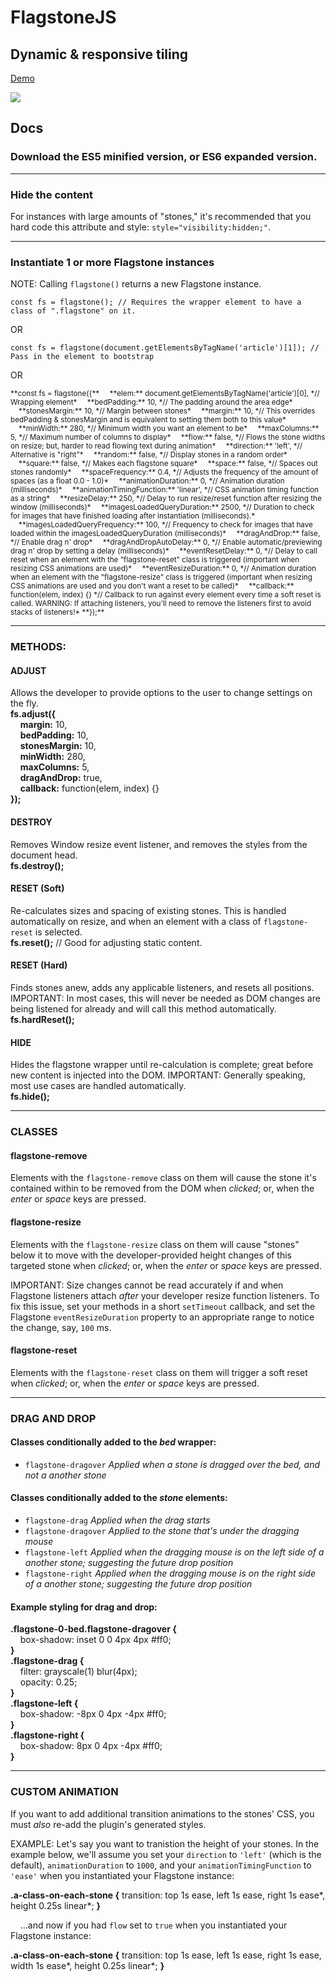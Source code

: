 # FlagstoneJS
## Dynamic &#38; responsive tiling

[Demo](http://codepen.io/depthdev/pen/pNMOdd)

<a href="http://codepen.io/depthdev/full/pNMOdd/" target="_blank"><img src="http://cdn.depthdev.com/flagstone-3.3.0-screenshot.png"></a>

## Docs

### Download the ES5 minified version, or ES6 expanded version.

---

### Hide the content
For instances with large amounts of "stones," it's recommended that you hard code this attribute and style: `style="visibility:hidden;"`.

---

### Instantiate 1 or more Flagstone instances
NOTE: Calling `flagstone()` returns a new Flagstone instance.

`const fs = flagstone(); // Requires the wrapper element to have a class of ".flagstone" on it.`

OR

`const fs = flagstone(document.getElementsByTagName('article')[1]); // Pass in the element to bootstrap`

OR

<sub>
**const fs = flagstone({**  
  &#160;&#160;&#160;&#160;**elem:** document.getElementsByTagName('article')[0], *// Wrapping element*  
  &#160;&#160;&#160;&#160;**bedPadding:** 10, *// The padding around the area edge*  
  &#160;&#160;&#160;&#160;**stonesMargin:** 10, *// Margin between stones*  
  &#160;&#160;&#160;&#160;**margin:** 10, *// This overrides bedPadding &#38; stonesMargin and is equivalent to setting them both to this value*  
  &#160;&#160;&#160;&#160;**minWidth:** 280, *// Minimum width you want an element to be*  
  &#160;&#160;&#160;&#160;**maxColumns:** 5, *// Maximum number of columns to display*  
  &#160;&#160;&#160;&#160;**flow:** false, *// Flows the stone widths on resize; but, harder to read flowing text during animation*  
  &#160;&#160;&#160;&#160;**direction:** 'left', *// Alternative is "right"*  
  &#160;&#160;&#160;&#160;**random:** false, *// Display stones in a random order*  
  &#160;&#160;&#160;&#160;**square:** false, *// Makes each flagstone square*  
  &#160;&#160;&#160;&#160;**space:** false, *// Spaces out stones randomly*  
  &#160;&#160;&#160;&#160;**spaceFrequency:** 0.4, *// Adjusts the frequency of the amount of spaces (as a float 0.0 - 1.0)*  
  &#160;&#160;&#160;&#160;**animationDuration:** 0, *// Animation duration (milliseconds)*  
  &#160;&#160;&#160;&#160;**animationTimingFunction:** 'linear', *// CSS animation timing function as a string*  
  &#160;&#160;&#160;&#160;**resizeDelay:** 250, *// Delay to run resize/reset function after resizing the window (milliseconds)*  
  &#160;&#160;&#160;&#160;**imagesLoadedQueryDuration:** 2500, *// Duration to check for images that have finished loading after instantiation (milliseconds).*  
  &#160;&#160;&#160;&#160;**imagesLoadedQueryFrequency:** 100, *// Frequency to check for images that have loaded within the imagesLoadedQueryDuration (milliseconds)*  
  &#160;&#160;&#160;&#160;**dragAndDrop:** false, *// Enable drag n' drop*  
  &#160;&#160;&#160;&#160;**dragAndDropAutoDelay:** 0, *// Enable automatic/previewing drag n' drop by setting a delay (milliseconds)*  
  &#160;&#160;&#160;&#160;**eventResetDelay:** 0, *// Delay to call reset when an element with the "flagstone-reset" class is triggered (important when resizing CSS animations are used)*  
  &#160;&#160;&#160;&#160;**eventResizeDuration:** 0, *// Animation duration when an element with the "flagstone-resize" class is triggered (important when resizing CSS animations are used and you don't want a reset to be called)*  
  &#160;&#160;&#160;&#160;**callback:** function(elem, index) {} *// Callback to run against every element every time a soft reset is called. WARNING: If attaching listeners, you'll need to remove the listeners first to avoid stacks of listeners!*  
**});**
</sub>

---

### METHODS:

#### ADJUST
Allows the developer to provide options to the user to change settings on the fly.  
**fs.adjust({**  
&#160;&#160;&#160;&#160;**margin:** 10,  
&#160;&#160;&#160;&#160;**bedPadding:** 10,  
&#160;&#160;&#160;&#160;**stonesMargin:** 10,  
&#160;&#160;&#160;&#160;**minWidth:** 280,  
&#160;&#160;&#160;&#160;**maxColumns:** 5,  
&#160;&#160;&#160;&#160;**dragAndDrop:** true,  
&#160;&#160;&#160;&#160;**callback:** function(elem, index) {}  
**});**

#### DESTROY
Removes Window resize event listener, and removes the styles from the document head.  
**fs.destroy();**

#### RESET (Soft)
Re-calculates sizes and spacing of existing stones. This is handled automatically on resize, and when an element with a class of `flagstone-reset` is selected.  
**fs.reset();** // Good for adjusting static content.

#### RESET (Hard)
Finds stones anew, adds any applicable listeners, and resets all positions. IMPORTANT: In most cases, this will never be needed as DOM changes are being listened for already and will call this method automatically.  
**fs.hardReset();**

#### HIDE
Hides the flagstone wrapper until re-calculation is complete; great before new content is injected into the DOM. IMPORTANT: Generally speaking, most use cases are handled automatically.  
**fs.hide();**

---

### CLASSES

#### flagstone-remove
Elements with the `flagstone-remove` class on them will cause the stone it's contained within to be removed from the DOM when *clicked*; or, when the *enter* or *space* keys are pressed.

#### flagstone-resize
Elements with the `flagstone-resize` class on them will cause "stones" below it to move with the developer-provided height changes of this targeted stone when *clicked*; or, when the *enter* or *space* keys are pressed.  

IMPORTANT: Size changes cannot be read accurately if and when Flagstone listeners attach *after* your developer resize function listeners. To fix this issue, set your methods in a short `setTimeout` callback, and set the Flagstone `eventResizeDuration` property to an appropriate range to notice the change, say, `100` ms.

#### flagstone-reset
Elements with the `flagstone-reset` class on them will trigger a soft reset when *clicked*; or, when the *enter* or *space* keys are pressed.

---

### DRAG AND DROP

#### Classes conditionally added to the *bed* wrapper:
* `flagstone-dragover` *Applied when a stone is dragged over the bed, and not a another stone*

#### Classes conditionally added to the *stone* elements:
* `flagstone-drag` *Applied when the drag starts*
* `flagstone-dragover` *Applied to the stone that's under the dragging mouse*
* `flagstone-left` *Applied when the dragging mouse is on the left side of a another stone; suggesting the future drop position*
* `flagstone-right` *Applied when the dragging mouse is on the right side of a another stone; suggesting the future drop position*

#### Example styling for drag and drop:
**.flagstone-0-bed.flagstone-dragover {**  
&#160;&#160;&#160;&#160;box-shadow: inset 0 0 4px 4px #ff0;  
**}**  
**.flagstone-drag {**  
&#160;&#160;&#160;&#160;filter: grayscale(1) blur(4px);  
&#160;&#160;&#160;&#160;opacity: 0.25;  
**}**  
**.flagstone-left {**  
&#160;&#160;&#160;&#160;box-shadow: -8px 0 4px -4px #ff0;  
**}**  
**.flagstone-right {**  
&#160;&#160;&#160;&#160;box-shadow: 8px 0 4px -4px #ff0;  
**}**

---

### CUSTOM ANIMATION
If you want to add additional transition animations to the stones' CSS, you must *also* re-add the plugin's generated styles.

EXAMPLE: Let's say you want to tranistion the height of your stones. In the example below, we'll assume you set your `direction` to `'left'` (which is the default), `animationDuration` to `1000`, and your `animationTimingFunction` to `'ease'` when you instantiated your Flagstone instance:

**.a-class-on-each-stone {** transition: top 1s ease, left 1s ease, right 1s ease*, height 0.25s linear*; **}**

&#160;&#160;&#160;&#160;...and now if you had `flow` set to `true` when you instantiated your Flagstone instance:

**.a-class-on-each-stone {** transition: top 1s ease, left 1s ease, right 1s ease, width 1s ease*, height 0.25s linear*; **}**
